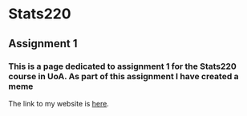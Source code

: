 # Stats220
## Assignment 1 
### This is a page dedicated to assignment 1 for the Stats220 course in UoA. As part of this assignment I have created a meme

The link to my website is [here](https://discrete-data.github.io/stats220/).
